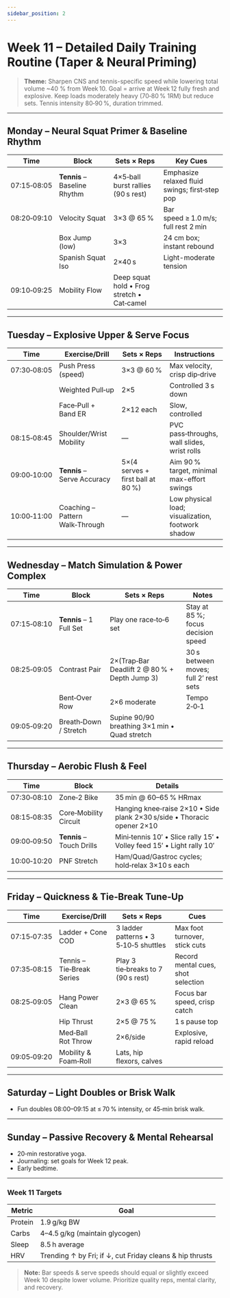 ```yaml
---
sidebar_position: 2
---
```


# Week 11 – Detailed Daily Training Routine (Taper & Neural Priming)

> **Theme:** Sharpen CNS and tennis-specific speed while lowering total volume ~40 % from Week 10. Goal = arrive at Week 12 fully fresh and explosive. Keep loads moderately heavy (70‑80 % 1RM) but reduce sets. Tennis intensity 80‑90 %, duration trimmed.

---

## Monday – Neural Squat Primer & Baseline Rhythm

| Time | Block | Sets × Reps | Key Cues |
|------|-------|-------------|----------|
| 07:15‑08:05 | **Tennis** – Baseline Rhythm | 4×5‑ball burst rallies (90 s rest) | Emphasize relaxed fluid swings; first‑step pop |
| 08:20‑09:10 | Velocity Squat | 3×3 @ 65 % | Bar speed ≥ 1.0 m/s; full rest 2 min |
| | Box Jump (low) | 3×3 | 24 cm box; instant rebound |
| | Spanish Squat Iso | 2×40 s | Light-moderate tension |
| 09:10‑09:25 | Mobility Flow | Deep squat hold • Frog stretch • Cat‑camel |

---

## Tuesday – Explosive Upper & Serve Focus

| Time | Exercise/Drill | Sets × Reps | Instructions |
|------|----------------|------------|-------------|
| 07:30‑08:05 | Push Press (speed) | 3×3 @ 60 % | Max velocity, crisp dip‑drive |
| | Weighted Pull‑up | 2×5 | Controlled 3 s down |
| | Face‑Pull + Band ER | 2×12 each | Slow, controlled |
| 08:15‑08:45 | Shoulder/Wrist Mobility | — | PVC pass‑throughs, wall slides, wrist rolls |
| 09:00‑10:00 | **Tennis** – Serve Accuracy | 5×(4 serves + first ball at 80 %) | Aim 90 % target, minimal max-effort swings |
| 10:00‑11:00 | Coaching – Pattern Walk‑Through | — | Low physical load; visualization, footwork shadow |

---

## Wednesday – Match Simulation & Power Complex

| Time | Block | Sets × Reps | Notes |
|------|-------|-------------|------|
| 07:15‑08:10 | **Tennis** – 1 Full Set | Play one race‑to‑6 set | Stay at 85 %; focus decision speed |
| 08:25‑09:05 | Contrast Pair | 2×(Trap‑Bar Deadlift 2 @ 80 % + Depth Jump 3) | 30 s between moves; full 2′ rest sets |
| | Bent‑Over Row | 2×6 moderate | Tempo 2‑0‑1 |
| 09:05‑09:20 | Breath‑Down / Stretch | Supine 90/90 breathing 3×1 min • Quad stretch |

---

## Thursday – Aerobic Flush & Feel

| Time | Block | Details |
|------|-------|---------|
| 07:30‑08:10 | Zone‑2 Bike | 35 min @ 60–65 % HRmax |
| 08:15‑08:35 | Core‑Mobility Circuit | Hanging knee‑raise 2×10 • Side plank 2×30 s/side • Thoracic opener 2×10 |
| 09:00‑09:50 | **Tennis** – Touch Drills | Mini‑tennis 10′ • Slice rally 15′ • Volley feed 15′ • Light rally 10′ |
| 10:00‑10:20 | PNF Stretch | Ham/Quad/Gastroc cycles; hold‑relax 3×10 s each |

---

## Friday – Quickness & Tie‑Break Tune‑Up

| Time | Exercise/Drill | Sets × Reps | Cues |
|------|----------------|------------|------|
| 07:15‑07:35 | Ladder + Cone COD | 3 ladder patterns • 3 5‑10‑5 shuttles | Max foot turnover, stick cuts |
| 07:35‑08:15 | Tennis – Tie‑Break Series | Play 3 tie‑breaks to 7 (90 s rest) | Record mental cues, shot selection |
| 08:25‑09:05 | Hang Power Clean | 2×3 @ 65 % | Focus bar speed, crisp catch |
| | Hip Thrust | 2×5 @ 75 % | 1 s pause top |
| | Med‑Ball Rot Throw | 2×6/side | Explosive, rapid reload |
| 09:05‑09:20 | Mobility & Foam‑Roll | Lats, hip flexors, calves |

---

## Saturday – Light Doubles or Brisk Walk

- Fun doubles 08:00–09:15 at ≤ 70 % intensity, or 45‑min brisk walk.

---

## Sunday – Passive Recovery & Mental Rehearsal

- 20‑min restorative yoga.
- Journaling: set goals for Week 12 peak.
- Early bedtime.

---

### Week 11 Targets
| Metric | Goal |
|--------|------|
| Protein | 1.9 g/kg BW |
| Carbs | 4–4.5 g/kg (maintain glycogen) |
| Sleep | 8.5 h average |
| HRV | Trending ↑ by Fri; if ↓, cut Friday cleans & hip thrusts |

> **Note:** Bar speeds & serve speeds should equal or slightly exceed Week 10 despite lower volume. Prioritize quality reps, mental clarity, and recovery.

